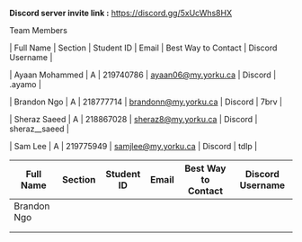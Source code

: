 **Discord server invite link :** https://discord.gg/5xUcWhs8HX

Team Members

| Full Name | Section | Student ID | Email | Best Way to Contact | Discord Username |

| Ayaan Mohammed | A | 219740786 | ayaan06@my.yorku.ca | Discord | .ayamo |

| Brandon Ngo | A | 218777714 | brandonn@my.yorku.ca | Discord | 7brv |

| Sheraz Saeed | A | 218867028 | sheraz8@my.yorku.ca | Discord | sheraz__saeed |

| Sam Lee | A | 219775949 | samjlee@my.yorku.ca | Discord | tdlp |

| Full Name   | Section | Student ID | Email | Best Way to Contact | Discord Username |
|-------------|---------|------------|-------|---------------------|------------------|
| Brandon Ngo |         |            |       |                     |                  |
|             |         |            |       |                     |                  |
|             |         |            |       |                     |                  |

